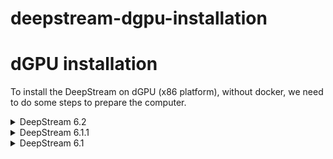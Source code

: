 # deepstream-dgpu-installation
# dGPU installation

To install the DeepStream on dGPU (x86 platform), without docker, we need to do some steps to prepare the computer.

<details><summary>DeepStream 6.2</summary>

### 1. Disable Secure Boot in BIOS

### 2. Install Dependencies
```
sudo apt install \
libssl1.1 \
libgstreamer1.0-0 \
gstreamer1.0-tools \
gstreamer1.0-plugins-good \
gstreamer1.0-plugins-bad \
gstreamer1.0-plugins-ugly \
gstreamer1.0-libav \
libgstreamer-plugins-base1.0-dev \
libgstrtspserver-1.0-0 \
libjansson4 \
libyaml-cpp-dev \
libjsoncpp-dev \
protobuf-compiler \
gcc \
make \
git \
python3
```
### 2.1. Install dependencies

```
sudo apt-get update
sudo apt-get install gcc make git libtool autoconf autogen pkg-config cmake
sudo apt-get install python3 python3-dev python3-pip
sudo apt-get install dkms
sudo apt install libssl1.1 libgstreamer1.0-0 gstreamer1.0-tools gstreamer1.0-plugins-good gstreamer1.0-plugins-bad gstreamer1.0-plugins-ugly gstreamer1.0-libav libgstreamer-plugins-base1.0-dev libgstrtspserver-1.0-0 libjansson4 libyaml-cpp-dev libjsoncpp-dev protobuf-compiler
sudo apt-get install linux-headers-$(uname -r)
```

**NOTE**: Purge all NVIDIA driver, CUDA, etc (replace $CUDA_PATH to your CUDA path)

```
sudo nvidia-uninstall
sudo $CUDA_PATH/bin/cuda-uninstaller
sudo apt-get remove --purge '*nvidia*'
sudo apt-get remove --purge '*cuda*'
sudo apt-get remove --purge '*cudnn*'
sudo apt-get remove --purge '*tensorrt*'
sudo apt autoremove --purge && sudo apt autoclean && sudo apt clean
```

### 3. Install CUDA Keyring

```
wget https://developer.download.nvidia.com/compute/cuda/repos/ubuntu2004/x86_64/cuda-keyring_1.0-1_all.deb
sudo dpkg -i cuda-keyring_1.0-1_all.deb
sudo apt-get update
```

### 4. Download and install NVIDIA Driver

<details><summary>TITAN, GeForce RTX / GTX series and RTX / Quadro series</summary><blockquote>

- Download

  ```
  wget https://us.download.nvidia.com/XFree86/Linux-x86_64/525.105.17/NVIDIA-Linux-x86_64-525.105.17.run
  ```

<blockquote><details><summary>Laptop</summary>

* Run

  ```
  sudo sh NVIDIA-Linux-x86_64-525.105.17.run --no-cc-version-check --silent --disable-nouveau --dkms --install-libglvnd
  ```

  **NOTE**: This step will disable the nouveau drivers.

* Reboot

  ```
  sudo reboot
  ```

* Install

  ```
  sudo sh NVIDIA-Linux-x86_64-525.105.17.run --no-cc-version-check --silent --disable-nouveau --dkms --install-libglvnd
  ```

**NOTE**: If you are using a laptop with NVIDIA Optimius, run

```
sudo apt-get install nvidia-prime
sudo prime-select nvidia
```

</details></blockquote>

<blockquote><details><summary>Desktop</summary>

* Run

  ```
  sudo sh NVIDIA-Linux-x86_64-525.105.17.run --no-cc-version-check --silent --disable-nouveau --dkms --install-libglvnd --run-nvidia-xconfig
  ```

  **NOTE**: This step will disable the nouveau drivers.

* Reboot

  ```
  sudo reboot
  ```

* Install

  ```
  sudo sh NVIDIA-Linux-x86_64-525.105.17.run --no-cc-version-check --silent --disable-nouveau --dkms --install-libglvnd --run-nvidia-xconfig
  ```

</details></blockquote>

</blockquote></details>

<details><summary>Data center / Tesla series</summary><blockquote>

  - Download

    ```
    wget https://us.download.nvidia.com/XFree86/Linux-x86_64/525.105.17/NVIDIA-Linux-x86_64-525.105.17.run
    ```

  * Run

    ```
    sudo sh NVIDIA-Linux-x86_64-525.105.17.run --no-cc-version-check --silent --disable-nouveau --dkms --install-libglvnd --run-nvidia-xconfig
    ```

</blockquote></details>

### 5. Download and install CUDA

```
wget https://developer.download.nvidia.com/compute/cuda/11.8.0/local_installers/cuda_11.8.0_520.61.05_linux.run
sudo sh cuda_11.8.0_520.61.05_linux.run --silent --toolkit
```

* Export environment variables

  ```
  echo $'export PATH=/usr/local/cuda-11.8/bin${PATH:+:${PATH}}\nexport LD_LIBRARY_PATH=/usr/local/cuda-11.8/lib64${LD_LIBRARY_PATH:+:${LD_LIBRARY_PATH}}' >> ~/.bashrc && source ~/.bashrc
  ```

### 6. Install TensorRT

```
sudo apt-key adv --fetch-keys https://developer.download.nvidia.com/compute/cuda/repos/ubuntu2004/x86_64/3bf863cc.pub
sudo add-apt-repository "deb https://developer.download.nvidia.com/compute/cuda/repos/ubuntu2004/x86_64/ /"
sudo apt-get update
sudo apt-get install libnvinfer8=8.5.2-1+cuda11.8 libnvinfer-plugin8=8.5.2-1+cuda11.8 libnvparsers8=8.5.2-1+cuda11.8 libnvonnxparsers8=8.5.2-1+cuda11.8 libnvinfer-bin=8.5.2-1+cuda11.8 libnvinfer-dev=8.5.2-1+cuda11.8 libnvinfer-plugin-dev=8.5.2-1+cuda11.8 libnvparsers-dev=8.5.2-1+cuda11.8 libnvonnxparsers-dev=8.5.2-1+cuda11.8 libnvinfer-samples=8.5.2-1+cuda11.8 libcudnn8=8.7.0.84-1+cuda11.8 libcudnn8-dev=8.7.0.84-1+cuda11.8 python3-libnvinfer=8.5.2-1+cuda11.8 python3-libnvinfer-dev=8.5.2-1+cuda11.8
sudo apt-mark hold libnvinfer* libnvparsers* libnvonnxparsers* libcudnn8* python3-libnvinfer* tensorrt
```

### 7. Download from [NVIDIA website](https://developer.nvidia.com/deepstream-getting-started) and install the DeepStream SDK

DeepStream 6.2 for Servers and Workstations (.deb)

```
sudo apt-get install ./deepstream-6.2_6.2.0-1_amd64.deb
rm ${HOME}/.cache/gstreamer-1.0/registry.x86_64.bin
sudo ln -snf /usr/local/cuda-11.8 /usr/local/cuda
```

### 8. Reboot the computer

```
sudo reboot
```

</details>

<details><summary>DeepStream 6.1.1</summary>

### 1. Disable Secure Boot in BIOS


### 2. Install dependencies
```
$ sudo apt install \
libssl1.1 \
libgstreamer1.0-0 \
gstreamer1.0-tools \
gstreamer1.0-plugins-good \
gstreamer1.0-plugins-bad \
gstreamer1.0-plugins-ugly \
gstreamer1.0-libav \
libgstreamer-plugins-base1.0-dev \
libgstrtspserver-1.0-0 \
libjansson4 \
libyaml-cpp-dev \
gcc \
make \
git \
python3

```

### 2.1 Install dependencies

```
sudo apt-get update
sudo apt-get install gcc make git libtool autoconf autogen pkg-config cmake
sudo apt-get install python3 python3-dev python3-pip
sudo apt-get install dkms
sudo apt-get install libssl1.1 libgstreamer1.0-0 gstreamer1.0-tools gstreamer1.0-plugins-good gstreamer1.0-plugins-bad gstreamer1.0-plugins-ugly gstreamer1.0-libav libgstreamer-plugins-base1.0-dev libgstrtspserver-1.0-0 libjansson4 libyaml-cpp-dev
sudo apt-get install linux-headers-$(uname -r)
```

**NOTE**: Purge all NVIDIA driver, CUDA, etc (replace $CUDA_PATH to your CUDA path)

```
sudo nvidia-uninstall
sudo $CUDA_PATH/bin/cuda-uninstaller
sudo apt-get remove --purge '*nvidia*'
sudo apt-get remove --purge '*cuda*'
sudo apt-get remove --purge '*cudnn*'
sudo apt-get remove --purge '*tensorrt*'
sudo apt autoremove --purge && sudo apt autoclean && sudo apt clean
```

### 3. Install CUDA Keyring

```
wget https://developer.download.nvidia.com/compute/cuda/repos/ubuntu2004/x86_64/cuda-keyring_1.0-1_all.deb
sudo dpkg -i cuda-keyring_1.0-1_all.deb
sudo apt-get update
```

### 4. Download and install NVIDIA Driver

<details><summary>TITAN, GeForce RTX / GTX series and RTX / Quadro series</summary><blockquote>

- Download

  ```
  wget https://us.download.nvidia.com/XFree86/Linux-x86_64/515.65.01/NVIDIA-Linux-x86_64-515.65.01.run
  ```

<blockquote><details><summary>Laptop</summary>

* Run

  ```
  sudo sh NVIDIA-Linux-x86_64-515.65.01.run --silent --disable-nouveau --dkms --install-libglvnd
  ```

  **NOTE**: This step will disable the nouveau drivers.

* Reboot

  ```
  sudo reboot
  ```

* Install

  ```
  sudo sh NVIDIA-Linux-x86_64-515.65.01.run --silent --disable-nouveau --dkms --install-libglvnd
  ```

**NOTE**: If you are using a laptop with NVIDIA Optimius, run

```
sudo apt-get install nvidia-prime
sudo prime-select nvidia
```

</details></blockquote>

<blockquote><details><summary>Desktop</summary>

* Run

  ```
  sudo sh NVIDIA-Linux-x86_64-515.65.01.run --silent --disable-nouveau --dkms --install-libglvnd --run-nvidia-xconfig
  ```

  **NOTE**: This step will disable the nouveau drivers.

* Reboot

  ```
  sudo reboot
  ```

* Install

  ```
  sudo sh NVIDIA-Linux-x86_64-515.65.01.run --silent --disable-nouveau --dkms --install-libglvnd --run-nvidia-xconfig
  ```

</details></blockquote>

</blockquote></details>

<details><summary>Data center / Tesla series</summary><blockquote>

  - Download

    ```
    wget https://us.download.nvidia.com/tesla/515.65.01/NVIDIA-Linux-x86_64-515.65.01.run
    ```

  * Run

    ```
    sudo sh NVIDIA-Linux-x86_64-515.65.01.run --silent --disable-nouveau --dkms --install-libglvnd --run-nvidia-xconfig
    ```

</blockquote></details>

### 5. Download and install CUDA

```
wget https://developer.download.nvidia.com/compute/cuda/11.7.1/local_installers/cuda_11.7.1_515.65.01_linux.run
sudo sh cuda_11.7.1_515.65.01_linux.run --silent --toolkit
```

* Export environment variables

  ```
  echo $'export PATH=/usr/local/cuda-11.7/bin${PATH:+:${PATH}}\nexport LD_LIBRARY_PATH=/usr/local/cuda-11.7/lib64${LD_LIBRARY_PATH:+:${LD_LIBRARY_PATH}}' >> ~/.bashrc && source ~/.bashrc
  ```

### 6. Download from [NVIDIA website](https://developer.nvidia.com/nvidia-tensorrt-8x-download) and install the TensorRT

TensorRT 8.4 GA for Ubuntu 20.04 and CUDA 11.0, 11.1, 11.2, 11.3, 11.4, 11.5, 11.6 and 11.7 DEB local repo Package

```
sudo dpkg -i nv-tensorrt-repo-ubuntu2004-cuda11.6-trt8.4.1.5-ga-20220604_1-1_amd64.deb 
sudo apt-key add /var/nv-tensorrt-repo-ubuntu2004-cuda11.6-trt8.4.1.5-ga-20220604/9a60d8bf.pub
sudo apt-get update
sudo apt-get install libnvinfer8=8.4.1-1+cuda11.6 libnvinfer-plugin8=8.4.1-1+cuda11.6 libnvparsers8=8.4.1-1+cuda11.6 libnvonnxparsers8=8.4.1-1+cuda11.6 libnvinfer-bin=8.4.1-1+cuda11.6 libnvinfer-dev=8.4.1-1+cuda11.6 libnvinfer-plugin-dev=8.4.1-1+cuda11.6 libnvparsers-dev=8.4.1-1+cuda11.6 libnvonnxparsers-dev=8.4.1-1+cuda11.6 libnvinfer-samples=8.4.1-1+cuda11.6 libcudnn8=8.4.1.50-1+cuda11.6 libcudnn8-dev=8.4.1.50-1+cuda11.6 python3-libnvinfer=8.4.1-1+cuda11.6 python3-libnvinfer-dev=8.4.1-1+cuda11.6
sudo apt-mark hold libnvinfer* libnvparsers* libnvonnxparsers* libcudnn8* tensorrt
```

### 7. Download from [NVIDIA website](https://developer.nvidia.com/deepstream-getting-started) and install the DeepStream SDK

DeepStream 6.1.1 for Servers and Workstations (.deb)

```
sudo apt-get install ./deepstream-6.1_6.1.1-1_amd64.deb
rm ${HOME}/.cache/gstreamer-1.0/registry.x86_64.bin
sudo ln -snf /usr/local/cuda-11.7 /usr/local/cuda
```

### 8. Reboot the computer

```
sudo reboot
```

</details>

<details><summary>DeepStream 6.1</summary>

### 1. Disable Secure Boot in BIOS

### 2. Install dependencies
```
$ sudo apt install \
libssl1.1 \
libgstreamer1.0-0 \
gstreamer1.0-tools \
gstreamer1.0-plugins-good \
gstreamer1.0-plugins-bad \
gstreamer1.0-plugins-ugly \
gstreamer1.0-libav \
libgstrtspserver-1.0-0 \
libjansson4 \
libyaml-cpp-dev \
gcc \
make \
git \
python3

```
### 2.1 Install dependencies

```
sudo apt-get update
sudo apt-get install gcc make git libtool autoconf autogen pkg-config cmake
sudo apt-get install python3 python3-dev python3-pip
sudo apt-get install dkms
sudo apt-get install libssl1.1 libgstreamer1.0-0 gstreamer1.0-tools gstreamer1.0-plugins-good gstreamer1.0-plugins-bad gstreamer1.0-plugins-ugly gstreamer1.0-libav libgstrtspserver-1.0-0 libjansson4 libyaml-cpp-dev
sudo apt-get install linux-headers-$(uname -r)
```

**NOTE**: Purge all NVIDIA driver, CUDA, etc (replace $CUDA_PATH to your CUDA path)

```
sudo nvidia-uninstall
sudo $CUDA_PATH/bin/cuda-uninstaller
sudo apt-get remove --purge '*nvidia*'
sudo apt-get remove --purge '*cuda*'
sudo apt-get remove --purge '*cudnn*'
sudo apt-get remove --purge '*tensorrt*'
sudo apt autoremove --purge && sudo apt autoclean && sudo apt clean
```

### 3. Install CUDA Keyring

```
wget https://developer.download.nvidia.com/compute/cuda/repos/ubuntu2004/x86_64/cuda-keyring_1.0-1_all.deb
sudo dpkg -i cuda-keyring_1.0-1_all.deb
sudo apt-get update
```

### 4. Download and install NVIDIA Driver

<details><summary>TITAN, GeForce RTX / GTX series and RTX / Quadro series</summary><blockquote>

- Download

  ```
  wget https://us.download.nvidia.com/XFree86/Linux-x86_64/510.47.03/NVIDIA-Linux-x86_64-510.47.03.run
  ```

<blockquote><details><summary>Laptop</summary>

* Run

  ```
  sudo sh NVIDIA-Linux-x86_64-510.47.03.run --silent --disable-nouveau --dkms --install-libglvnd
  ```

  **NOTE**: This step will disable the nouveau drivers.

* Reboot

  ```
  sudo reboot
  ```

* Install

  ```
  sudo sh NVIDIA-Linux-x86_64-510.47.03.run --silent --disable-nouveau --dkms --install-libglvnd
  ```

**NOTE**: If you are using a laptop with NVIDIA Optimius, run

```
sudo apt-get install nvidia-prime
sudo prime-select nvidia
```

</details></blockquote>

<blockquote><details><summary>Desktop</summary>

* Run

  ```
  sudo sh NVIDIA-Linux-x86_64-510.47.03.run --silent --disable-nouveau --dkms --install-libglvnd --run-nvidia-xconfig
  ```

  **NOTE**: This step will disable the nouveau drivers.

* Reboot

  ```
  sudo reboot
  ```

* Install

  ```
  sudo sh NVIDIA-Linux-x86_64-510.47.03.run --silent --disable-nouveau --dkms --install-libglvnd --run-nvidia-xconfig
  ```

</details></blockquote>

</blockquote></details>

<details><summary>Data center / Tesla series</summary><blockquote>

  - Download

    ```
    wget https://us.download.nvidia.com/tesla/510.47.03/NVIDIA-Linux-x86_64-510.47.03.run
    ```

  * Run

    ```
    sudo sh NVIDIA-Linux-x86_64-510.47.03.run --silent --disable-nouveau --dkms --install-libglvnd --run-nvidia-xconfig
    ```

</blockquote></details>

### 5. Download and install CUDA

```
wget https://developer.download.nvidia.com/compute/cuda/11.6.1/local_installers/cuda_11.6.1_510.47.03_linux.run
sudo sh cuda_11.6.1_510.47.03_linux.run --silent --toolkit
```

* Export environment variables

  ```
  echo $'export PATH=/usr/local/cuda-11.6/bin${PATH:+:${PATH}}\nexport LD_LIBRARY_PATH=/usr/local/cuda-11.6/lib64${LD_LIBRARY_PATH:+:${LD_LIBRARY_PATH}}' >> ~/.bashrc && source ~/.bashrc
  ```

### 6. Download from [NVIDIA website](https://developer.nvidia.com/nvidia-tensorrt-8x-download) and install the TensorRT

TensorRT 8.2 GA Update 4 for Ubuntu 20.04 and CUDA 11.0, 11.1, 11.2, 11.3, 11.4 and 11.5 DEB local repo Package

```
sudo dpkg -i nv-tensorrt-repo-ubuntu2004-cuda11.4-trt8.2.5.1-ga-20220505_1-1_amd64.deb
sudo apt-key add /var/nv-tensorrt-repo-ubuntu2004-cuda11.4-trt8.2.5.1-ga-20220505/82307095.pub
sudo apt-get update
sudo apt-get install libnvinfer8=8.2.5-1+cuda11.4 libnvinfer-plugin8=8.2.5-1+cuda11.4 libnvparsers8=8.2.5-1+cuda11.4 libnvonnxparsers8=8.2.5-1+cuda11.4 libnvinfer-bin=8.2.5-1+cuda11.4 libnvinfer-dev=8.2.5-1+cuda11.4 libnvinfer-plugin-dev=8.2.5-1+cuda11.4 libnvparsers-dev=8.2.5-1+cuda11.4 libnvonnxparsers-dev=8.2.5-1+cuda11.4 libnvinfer-samples=8.2.5-1+cuda11.4 libnvinfer-doc=8.2.5-1+cuda11.4 libcudnn8-dev=8.4.0.27-1+cuda11.6 libcudnn8=8.4.0.27-1+cuda11.6
sudo apt-mark hold libnvinfer* libnvparsers* libnvonnxparsers* libcudnn8* tensorrt
```

### 7. Download from [NVIDIA website](https://developer.nvidia.com/deepstream-sdk-download-tesla-archived) and install the DeepStream SDK

DeepStream 6.1 for Servers and Workstations (.deb)

```
sudo apt-get install ./deepstream-6.1_6.1.0-1_amd64.deb
rm ${HOME}/.cache/gstreamer-1.0/registry.x86_64.bin
sudo ln -snf /usr/local/cuda-11.6 /usr/local/cuda
```

### 8. Reboot the computer

```
sudo reboot
```

</details>




